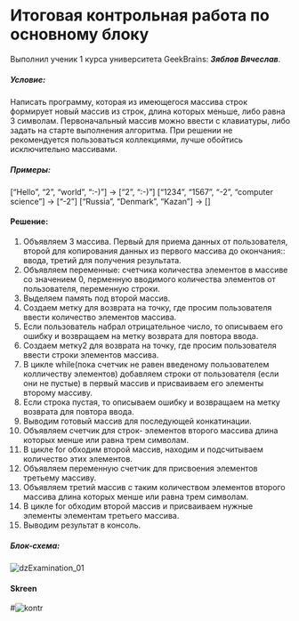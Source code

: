 # Итоговая контрольная работа по основному блоку
Выполнил ученик 1 курса университета GeekBrains: __*Зяблов Вячеслав*__.
##### Условие:
Написать программу, которая из имеющегося массива строк формирует новый массив из строк, длина которых меньше, либо равна 3 символам.
Первоначальный массив можно ввести с клавиатуры, либо задать на старте выполнения алгоритма.
При решении не рекомендуется пользоваться коллекциями, лучше обойтись исключительно массивами.
##### Примеры:
[“Hello”, “2”, “world”, “:-)”] → [“2”, “:-)”]
[“1234”, “1567”, “-2”, “computer science”] → [“-2”]
[“Russia”, “Denmark”, “Kazan”] → []
#### Решение:
1.  Объявляем 3 массива. Первый для приема данных от пользователя, второй для копирования данных из первого массива до окончания:: ввода, третий для получения результата.
2.  Объявляем переменные: счетчика количества элементов в массиве со значением 0,  перменную вводимого количества элементов от пользователя, переменную строки.
3.  Выделяем память под второй массив.
4.  Создаем метку для возврата на точку, где просим пользователя ввести количество элементов массива.
5.  Если пользователь набрал отрицательное число, то описываем его ошибку и возвращаем на метку возврата для повтора ввода.
6.  Создаем метку2 для возврата на точку, где просим пользователя ввести строки элементов массива.
7.  В цикле while(пока счетчик не равен введеному пользователем колличеству элементов) добавляем строки от пользователя (если они не пустые) в первый массив и присваиваем его элементы второму массиву.
8.  Если строка пустая, то описываем ошибку и возвращаем на метку возврата для повтора ввода.
9.  Выводим готовый массив для последующей конкатинации.
10. Объявляем счетчик для строк- элементов второго массива длина которых менше или равна трем символам.
11. В цикле for обходим второй массив, находим и подсчитываем количество этих элементов.
12. Объявляем переменную счетчик для присвоения элементов третьему массиву.
13. Объявляем третий массив с таким  количеством элементов второго массива длина которых менше или равна трем символам.
14. В цикле for обходим второй массив и присваиваем нужные элементы элементам третьего массива.
15. Выводим результат в консоль.
##### Блок-схема:
![dzExamination_01](https://github.com/VyacheslavChik22/Examination_01/assets/99678206/5f5046fb-c24d-4fb4-9e12-aceee055ca08)
#### Skreen
#![kontr](https://github.com/VyacheslavChik22/Examination_01/assets/99678206/9f1ba7b6-6577-4582-87ed-85c9a731904a)

